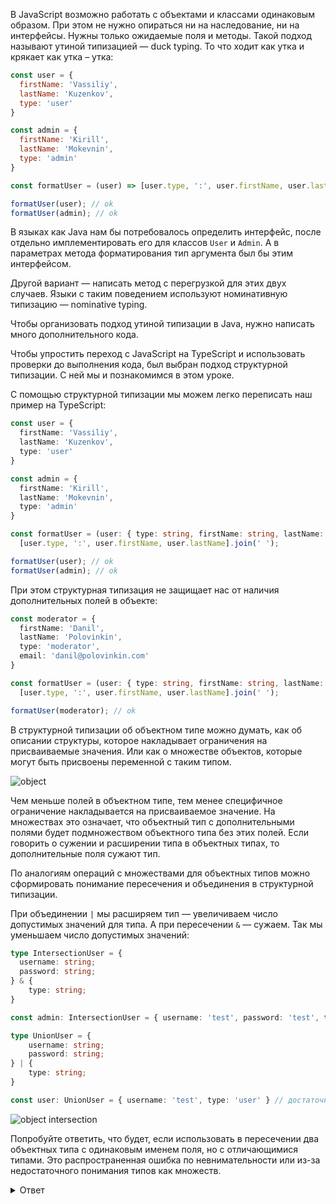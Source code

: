 В JavaScript возможно работать с объектами и классами одинаковым образом. При этом не нужно опираться ни на наследование, ни на интерфейсы. Нужны только ожидаемые поля и методы. Такой подход называют утиной типизацией — duck typing. То что ходит как утка и крякает как утка – утка:

```javascript
const user = {
  firstName: 'Vassiliy',
  lastName: 'Kuzenkov',
  type: 'user'
}

const admin = {
  firstName: 'Kirill',
  lastName: 'Mokevnin',
  type: 'admin'
}

const formatUser = (user) => [user.type, ':', user.firstName, user.lastName].join(' ');

formatUser(user); // ok
formatUser(admin); // ok
```

В языках как Java нам бы потребовалось определить интерфейс, после отдельно имплементировать его для классов `User` и `Admin`. А в параметрах метода форматирования тип аргумента был бы этим интерфейсом.

Другой вариант — написать метод с перегрузкой для этих двух случаев. Языки с таким поведением используют номинативную типизацию — nominative typing.

Чтобы организовать подход утиной типизации в Java, нужно написать много дополнительного кода.

Чтобы упростить переход с JavaScript на TypeScript и использовать проверки до выполнения кода, был выбран подход структурной типизации. С ней мы и познакомимся в этом уроке. 

С помощью структурной типизации мы можем легко переписать наш пример на TypeScript:

```typescript
const user = {
  firstName: 'Vassiliy',
  lastName: 'Kuzenkov',
  type: 'user'
}

const admin = {
  firstName: 'Kirill',
  lastName: 'Mokevnin',
  type: 'admin'
}

const formatUser = (user: { type: string, firstName: string, lastName: string }): string =>
  [user.type, ':', user.firstName, user.lastName].join(' ');

formatUser(user); // ok
formatUser(admin); // ok
```

При этом структурная типизация не защищает нас от наличия дополнительных полей в объекте:

```typescript
const moderator = {
  firstName: 'Danil',
  lastName: 'Polovinkin',
  type: 'moderator',
  email: 'danil@polovinkin.com'
}

const formatUser = (user: { type: string, firstName: string, lastName: string }): string =>
  [user.type, ':', user.firstName, user.lastName].join(' ');

formatUser(moderator); // ok
```

В структурной типизации об объектном типе можно думать, как об описании структуры, которое накладывает ограничения на присваиваемые значения. Или как о множестве объектов, которые могут быть присвоены переменной с таким типом.

![object](https://raw.githubusercontent.com/hexlet-basics/exercises-typescript/main/modules/25-types/60-structural-typing/assets/structual_object.png)

Чем меньше полей в объектном типе, тем менее специфичное ограничение накладывается на присваиваемое значение. На множествах это означает, что объектный тип с дополнительными полями будет подмножеством объектного типа без этих полей. Если говорить о сужении и расширении типа в объектных типах, то дополнительные поля сужают тип.

По аналогиям операций с множествами для объектных типов можно сформировать понимание пересечения и объединения в структурной типизации.

При объединении `|` мы расширяем тип — увеличиваем число допустимых значений для типа. А при пересечении `&` — сужаем. Так мы уменьшаем число допустимых значений:

```typescript
type IntersectionUser = {
  username: string;
  password: string;
} & {
    type: string;
}

const admin: IntersectionUser = { username: 'test', password: 'test', type: 'admin' } // требуется совпадение c объектным типом и слева и справа от оператора &

type UnionUser = {
    username: string;
    password: string;
} | {
    type: string;
}

const user: UnionUser = { username: 'test', type: 'user' } // достаточно совпадения с одним из объектных типов
```

![object intersection](https://raw.githubusercontent.com/hexlet-basics/exercises-typescript/main/modules/25-types/60-structural-typing/assets/structual_object.png)

Попробуйте ответить, что будет, если использовать в пересечении два объектных типа с одинаковым именем поля, но с отличающимися типами. Это распространенная ошибка по невнимательности или из-за недостаточного понимания типов как множеств.

<details>
  <summary>Ответ</summary>
При пересечении объектных типов, если встречаются поля с одинаковыми именами, то они должны быть совместимы — иметь одинаковый тип. Иначе будет ошибка компиляции, так как итоговый тип будет `never`.
</details>
